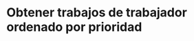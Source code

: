 # Obtener trabajos de trabajador ordenado por prioridad

<api-endpoint openapi-path="../openapi.yaml" endpoint="/trabajos/{idTrabajador}/prioridad" method="get"/>